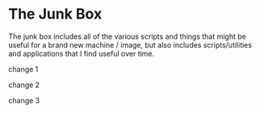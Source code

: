 # The Junk Box

The junk box includes all of the various scripts and things that might be useful for a brand new machine / image, but also includes scripts/utilities and applications that I find useful over time.


change 1

change 2

change 3 
